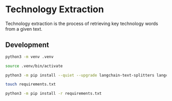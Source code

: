 # Technology Extraction

Technology extraction is the process of retrieving key technology words from a given text.

## Development

```bash
python3 -m venv .venv
```

```bash
source .venv/bin/activate
```

```bash
python3 -m pip install --quiet --upgrade langchain-text-splitters langchain-community langgraph
```

```bash
touch requirements.txt
```

```bash
python3 -m pip install -r requirements.txt
```
